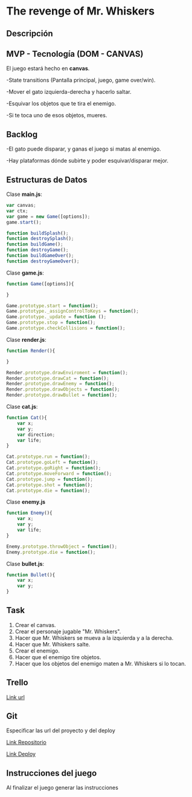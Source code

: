 # The revenge of Mr. Whiskers

## Descripción


## MVP - Tecnología (DOM - CANVAS)
El juego estará hecho en __canvas__.

-State transitions (Pantalla principal, juego, game over/win).

-Mover el gato izquierda-derecha y hacerlo saltar.

-Esquivar los objetos que te tira el enemigo.

-Si te toca uno de esos objetos, mueres.

## Backlog
-El gato puede disparar, y ganas el juego si matas al enemigo.

-Hay plataformas dónde subirte y poder esquivar/disparar mejor.

##  Estructuras de Datos

Clase __main.js__:
```javascript
var canvas;
var ctx;
var game = new Game([options]);
game.start();

function buildSplash();
function destroySplash();
function buildGame();
function destroyGame();
function buildGameOver();
function destroyGameOver();
```

Clase __game.js__:
```javascript
function Game([options]){

}

Game.prototype.start = function();
Game.prototype._assignControlToKeys = function();
Game.prototype._update = function ();
Game.prototype.stop = function();
Game.prototype.checkCollisions = function();

```

Clase __render.js__:
```javascript
function Render(){

}

Render.prototype.drawEnviroment = function();
Render.prototype.drawCat = function();
Render.prototype.drawEnemy = function();
Render.prototype.drawObjects = function();
Render.prototype.drawBullet = function();
```

Clase __cat.js__:
```javascript
function Cat(){
    var x;
    var y;
    var direction;
    var life;
}

Cat.prototype.run = function();
Cat.prototype.goLeft = function();
Cat.prototype.goRight = function();
Cat.prototype.moveForward = function();
Cat.prototype.jump = function();
Cat.prototype.shot = function();
Cat.prototype.die = function();

```
Clase __enemy.js__
```javascript
function Enemy(){
    var x;
    var y;
    var life;
}

Enemy.prototype.throwObject = function();
Enemy.prototype.die = function();

```

Clase __bullet.js__:
```javascript
function Bullet(){
    var x;
    var y;
}
```

## Task

1. Crear el canvas.
2. Crear el personaje jugable "Mr. Whiskers".
3. Hacer que Mr. Whiskers se mueva a la izquierda y a la derecha.
4. Hacer que Mr. Whiskers salte.
5. Crear el enemigo.
6. Hacer que el enemigo tire objetos.
7. Hacer que los objetos del enemigo maten a Mr. Whiskers si lo tocan.


## Trello

[Link url](https://trello.com)

## Git

Especificar las url del proyecto y del deploy

[Link Repositorio](http://github.com)

[Link Deploy](http://github.com)

## Instrucciones del juego 

Al finalizar el juego generar las instrucciones